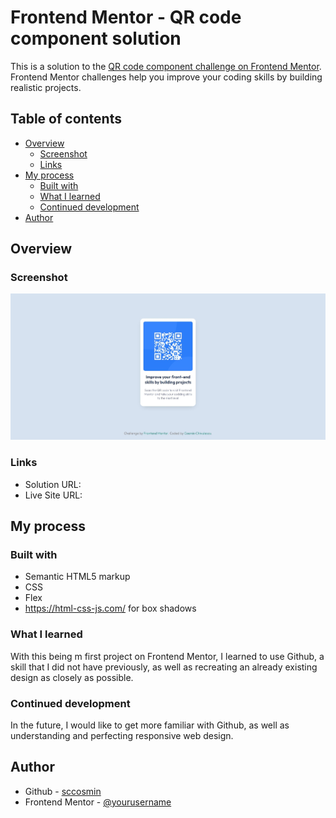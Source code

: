# Frontend Mentor - QR code component solution

This is a solution to the [QR code component challenge on Frontend Mentor](https://www.frontendmentor.io/challenges/qr-code-component-iux_sIO_H). Frontend Mentor challenges help you improve your coding skills by building realistic projects. 

## Table of contents

- [Overview](#overview)
  - [Screenshot](#screenshot)
  - [Links](#links)
- [My process](#my-process)
  - [Built with](#built-with)
  - [What I learned](#what-i-learned)
  - [Continued development](#continued-development)
- [Author](#author)

## Overview

### Screenshot

![My design](./screenshot.jpeg)

### Links

- Solution URL: [](https://github.com/sccosmin/frontend-mentor-qr)
- Live Site URL: [](https://sccosmin.github.io/frontend-mentor-qr/)

## My process

### Built with

- Semantic HTML5 markup
- CSS 
- Flex
- https://html-css-js.com/ for box shadows

### What I learned

With this being m first project on Frontend Mentor, I learned to use Github, a skill that I did not have previously, as well as recreating an already existing design as closely as possible.

### Continued development

In the future, I would like to get more familiar with Github, as well as understanding and perfecting responsive web design.

## Author

- Github - [sccosmin](https://github.com/sccosmin)
- Frontend Mentor - [@yourusername](https://www.frontendmentor.io/profile/sccosmin)